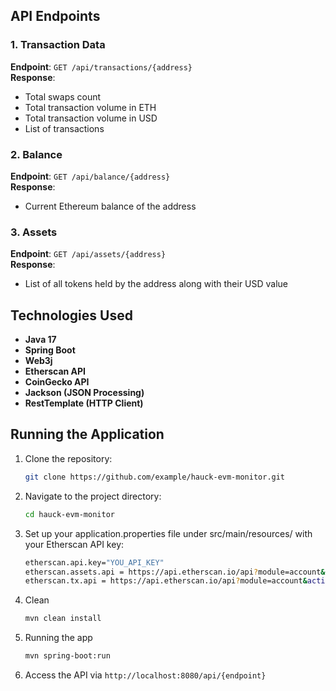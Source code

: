 ## API Endpoints
### 1. Transaction Data
**Endpoint**: `GET /api/transactions/{address}`  
**Response**:
- Total swaps count
- Total transaction volume in ETH
- Total transaction volume in USD
- List of transactions

### 2. Balance
**Endpoint**: `GET /api/balance/{address}`  
**Response**:
- Current Ethereum balance of the address

### 3. Assets
**Endpoint**: `GET /api/assets/{address}`  
**Response**:
- List of all tokens held by the address along with their USD value


## Technologies Used
- **Java 17**
- **Spring Boot**
- **Web3j**
- **Etherscan API**
- **CoinGecko API**
- **Jackson (JSON Processing)**
- **RestTemplate (HTTP Client)**

## Running the Application
1. Clone the repository:
   ```bash
   git clone https://github.com/example/hauck-evm-monitor.git
   
2. Navigate to the project directory:
    ```bash
   cd hauck-evm-monitor
3. Set up your application.properties file under src/main/resources/ with your Etherscan API key:
    ```bash
    etherscan.api.key="YOU_API_KEY"
    etherscan.assets.api = https://api.etherscan.io/api?module=account&action=tokentx&address=%s&apikey=%s
    etherscan.tx.api = https://api.etherscan.io/api?module=account&action=txlist&address=%s&startblock=0&endblock=99999999&sort=desc&apikey=%s"

4. Clean
    ```bash
   mvn clean install
   
5. Running the app
    ```bash
    mvn spring-boot:run 
   
6. Access the API via `http://localhost:8080/api/{endpoint}`